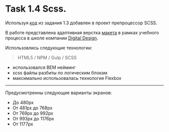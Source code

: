# Task 1.4 Scss.

Используя [код](https://github.com/Dazzermax/Digital-Design-Tasks/tree/1.3project) из задания 1.3 добавлен в проект препроцессор SCSS.

В работе представлена адаптивная верстка  [макета](https://www.figma.com/file/XeWzrTMu0ZyFGeHNAWojBO/Task1?node-id=180%3A256) в рамках учебного процесса в школе компании [Digital Design](https://digdes.ru/).

Использовлись следующие технологии: 

> HTML5 / NPM / Gulp / SCSS

* использовался BEM нейминг 
* scss файлы разбиты по логическим блокам 
* максимально использовалась технология Flexbox
***
Предусмотренны следующие варианты экранов:
* До 480px
* От 481px до 768px
* От 769px до 992px
* От 993px до 1176px
* От 1177px







